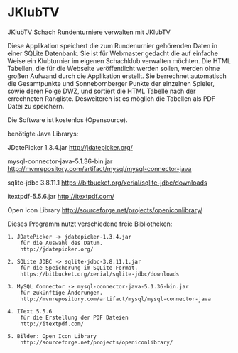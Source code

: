 # JKlubTV
JKlubTV
Schach Rundenturniere verwalten mit JKlubTV

Diese Applikation speichert die zum Rundenurnier gehörenden Daten in einer SQLite Datenbank. Sie ist für Webmaster gedacht die auf einfache Weise ein Klubturnier im eigenen Schachklub verwalten möchten. Die HTML Tabellen, die für die Webseite veröffentlicht werden sollen, werden ohne großen Aufwand durch die Applikation erstellt. Sie berrechnet automatisch die Gesamtpunkte und Sonnebornberger Punkte der einzelnen Spieler, sowie deren Folge DWZ, und sortiert die HTML Tabelle nach der errechneten Rangliste.
Desweiteren ist es möglich die Tabellen als PDF Datei zu speichern.

Die Software ist kostenlos (Opensource).

benötigte Java Librarys:

JDatePicker 1.3.4.jar
http://jdatepicker.org/

mysql-connector-java-5.1.36-bin.jar
http://mvnrepository.com/artifact/mysql/mysql-connector-java

sqlite-jdbc 3.8.11.1 
https://bitbucket.org/xerial/sqlite-jdbc/downloads

itextpdf-5.5.6.jar 
http://itextpdf.com/

Open Icon Library
http://sourceforge.net/projects/openiconlibrary/

Dieses Programm nutzt verschiedene freie Bibliotheken:

	1. JDatePicker -> jdatepicker-1.3.4.jar
		für die Auswahl des Datum.
		http://jdatepicker.org/
		
	2. SQLite JDBC -> sqlite-jdbc-3.8.11.1.jar
		für die Speicherung im SQLite Format.
		https://bitbucket.org/xerial/sqlite-jdbc/downloads
		
	3. MySQL Connector -> mysql-connector-java-5.1.36-bin.jar
		für zukünftige Änderungen.
		http://mvnrepository.com/artifact/mysql/mysql-connector-java
		
	4. IText 5.5.6 
		für die Erstellung der PDF Dateien
		http://itextpdf.com/
		
	5. Bilder: Open Icon Library
		http://sourceforge.net/projects/openiconlibrary/
				
